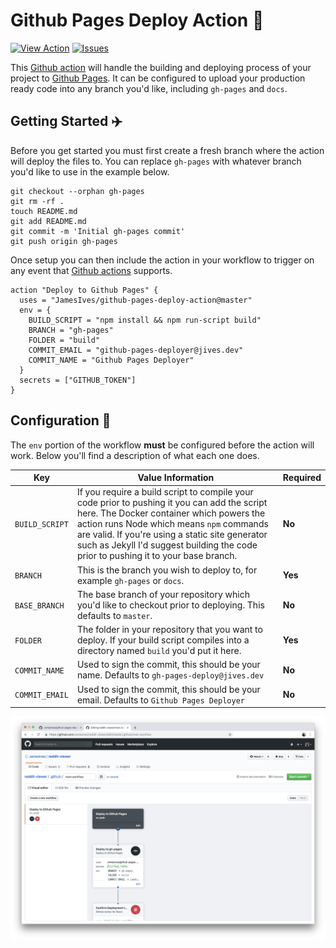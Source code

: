 # Github Pages Deploy Action :rocket: 

[![View Action](https://img.shields.io/badge/view-action-blue.svg)](https://github.com/marketplace/actions/deploy-to-github-pages) [![Issues](https://img.shields.io/github/issues/JamesIves/github-pages-deploy-action.svg)](https://github.com/JamesIves/github-pages-deploy-action/issues)

This [Github action](https://github.com/features/actions) will handle the building and deploying process of your project to [Github Pages](https://pages.github.com/). It can be configured to upload your production ready code into any branch you'd like, including `gh-pages` and `docs`.

## Getting Started :airplane:
Before you get started you must first create a fresh branch where the action will deploy the files to. You can replace `gh-pages` with whatever branch you'd like to use in the example below.

```git
git checkout --orphan gh-pages
git rm -rf .
touch README.md
git add README.md
git commit -m 'Initial gh-pages commit'
git push origin gh-pages
```

Once setup you can then include the action in your workflow to trigger on any event that [Github actions](https://github.com/features/actions) supports.

```
action "Deploy to Github Pages" {
  uses = "JamesIves/github-pages-deploy-action@master"
  env = {
    BUILD_SCRIPT = "npm install && npm run-script build"
    BRANCH = "gh-pages"
    FOLDER = "build"
    COMMIT_EMAIL = "github-pages-deployer@jives.dev"
    COMMIT_NAME = "Github Pages Deployer"
  }
  secrets = ["GITHUB_TOKEN"]
}
```

## Configuration 📁

The `env` portion of the workflow **must** be configured before the action will work. Below you'll find a description of what each one does.

| Key  | Value Information | Required |
| ------------- | ------------- | ------------- |
| `BUILD_SCRIPT`  | If you require a build script to compile your code prior to pushing it you can add the script here. The Docker container which powers the action runs Node which means `npm` commands are valid. If you're using a static site generator such as Jekyll I'd suggest building the code prior to pushing it to your base branch.  | **No** |
| `BRANCH`  | This is the branch you wish to deploy to, for example `gh-pages` or `docs`.  | **Yes** |
| `BASE_BRANCH`  | The base branch of your repository which you'd like to checkout prior to deploying. This defaults to `master`.  | **No** |
| `FOLDER`  | The folder in your repository that you want to deploy. If your build script compiles into a directory named `build` you'd put it here.  | **Yes** |
| `COMMIT_NAME`  | Used to sign the commit, this should be your name. Defaults to `gh-pages-deploy@jives.dev`  | **No** |
| `COMMIT_EMAIL`  | Used to sign the commit, this should be your email. Defaults to `Github Pages Deployer` | **No** |

![Example](screenshot.png)
